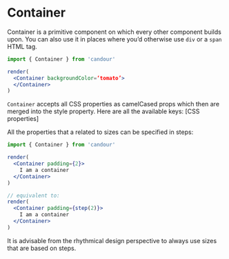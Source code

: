 # Container

Container is a primitive component on which every other component builds upon. You can also use it in places where you’d otherwise use `div` or a `span` HTML tag.

```jsx
import { Container } from 'candour'

render(
  <Container backgroundColor=‘tomato’>
  </Container>
)
```

`Container` accepts all CSS properties as camelCased props which then are merged into the style property. Here are all the available keys:
[CSS properties]

All the properties that a related to sizes can be specified in steps:
```jsx
import { Container } from 'candour'

render(
  <Container padding={2}>
    I am a container
  </Container>
)

// equivalent to:
render(
  <Container padding={step(2)}>
    I am a container
  </Container>
)
```

It is advisable from the rhythmical design perspective to always use sizes that are based on steps.
